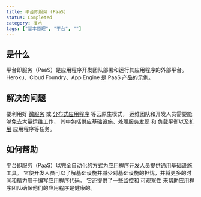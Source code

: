 ```yaml
---
title: 平台即服务 (PaaS)
status: Completed
category: 技术
tags: ["基本原理", "平台", ""]
---
```


## 是什么

平台即服务（PaaS）是应用程序开发团队部署和运行其应用程序的外部平台。
Heroku、Cloud Foundry、App Engine 是 PaaS 产品的示例。

## 解决的问题

要利用好 [微服务](/zh-cn/microservices/) 或 [分布式应用程序](/zh-cn/distributed-apps/) 等云原生模式，
运维团队和开发人员需要能够免去大量运维工作， 其中包括供应基础设施、处理[服务发现](/service-discovery/) 和
负载平衡以及[扩展](/zh-cn/scalability/) 应用程序等任务。

## 如何帮助

平台即服务（PaaS）以完全自动化的方式为应用程序开发人员提供通用基础设施工具。
它使开发人员可以了解基础设施并减少对基础设施的担忧，并将更多的时间和精力用于编写应用程序代码。
它还提供了一些监控和 [可观察性](/observability/) 来帮助应用程序团队确保他们的应用程序是健康的。
